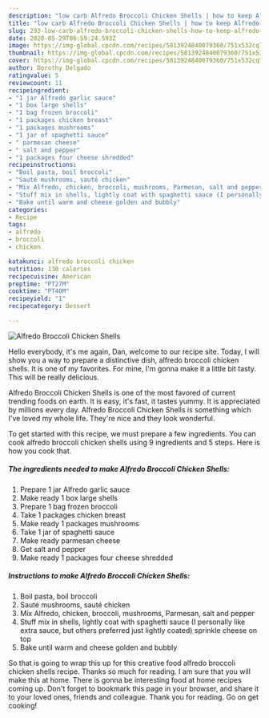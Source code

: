 ```yaml
---
description: "low carb Alfredo Broccoli Chicken Shells | how to keep Alfredo Broccoli Chicken Shells"
title: "low carb Alfredo Broccoli Chicken Shells | how to keep Alfredo Broccoli Chicken Shells"
slug: 293-low-carb-alfredo-broccoli-chicken-shells-how-to-keep-alfredo-broccoli-chicken-shells
date: 2020-05-29T06:59:24.593Z
image: https://img-global.cpcdn.com/recipes/5813924840079360/751x532cq70/alfredo-broccoli-chicken-shells-recipe-main-photo.jpg
thumbnail: https://img-global.cpcdn.com/recipes/5813924840079360/751x532cq70/alfredo-broccoli-chicken-shells-recipe-main-photo.jpg
cover: https://img-global.cpcdn.com/recipes/5813924840079360/751x532cq70/alfredo-broccoli-chicken-shells-recipe-main-photo.jpg
author: Dorothy Delgado
ratingvalue: 5
reviewcount: 11
recipeingredient:
- "1 jar Alfredo garlic sauce"
- "1 box large shells"
- "1 bag frozen broccoli"
- "1 packages chicken breast"
- "1 packages mushrooms"
- "1 jar of spaghetti sauce"
- " parmesan cheese"
- " salt and pepper"
- "1 packages four cheese shredded"
recipeinstructions:
- "Boil pasta, boil broccoli"
- "Sauté mushrooms, sauté chicken"
- "Mix Alfredo, chicken, broccoli, mushrooms, Parmesan, salt and pepper"
- "Stuff mix in shells, lightly coat with spaghetti sauce (I personally like extra sauce, but others preferred just lightly coated) sprinkle cheese on top"
- "Bake until warm and cheese golden and bubbly"
categories:
- Recipe
tags:
- alfredo
- broccoli
- chicken

katakunci: alfredo broccoli chicken 
nutrition: 130 calories
recipecuisine: American
preptime: "PT27M"
cooktime: "PT40M"
recipeyield: "1"
recipecategory: Dessert

---
```



![Alfredo Broccoli Chicken Shells](https://img-global.cpcdn.com/recipes/5813924840079360/751x532cq70/alfredo-broccoli-chicken-shells-recipe-main-photo.jpg)

Hello everybody, it's me again, Dan, welcome to our recipe site. Today, I will show you a way to prepare a distinctive dish, alfredo broccoli chicken shells. It is one of my favorites. For mine, I'm gonna make it a little bit tasty. This will be really delicious.



Alfredo Broccoli Chicken Shells is one of the most favored of current trending foods on earth. It is easy, it's fast, it tastes yummy. It is appreciated by millions every day. Alfredo Broccoli Chicken Shells is something which I've loved my whole life. They're nice and they look wonderful.


To get started with this recipe, we must prepare a few ingredients. You can cook alfredo broccoli chicken shells using 9 ingredients and 5 steps. Here is how you cook that.

<!--inarticleads1-->

##### The ingredients needed to make Alfredo Broccoli Chicken Shells:

1. Prepare 1 jar Alfredo garlic sauce
1. Make ready 1 box large shells
1. Prepare 1 bag frozen broccoli
1. Take 1 packages chicken breast
1. Make ready 1 packages mushrooms
1. Take 1 jar of spaghetti sauce
1. Make ready  parmesan cheese
1. Get  salt and pepper
1. Make ready 1 packages four cheese shredded




<!--inarticleads2-->

##### Instructions to make Alfredo Broccoli Chicken Shells:

1. Boil pasta, boil broccoli
1. Sauté mushrooms, sauté chicken
1. Mix Alfredo, chicken, broccoli, mushrooms, Parmesan, salt and pepper
1. Stuff mix in shells, lightly coat with spaghetti sauce (I personally like extra sauce, but others preferred just lightly coated) sprinkle cheese on top
1. Bake until warm and cheese golden and bubbly




So that is going to wrap this up for this creative food alfredo broccoli chicken shells recipe. Thanks so much for reading. I am sure that you will make this at home. There is gonna be interesting food at home recipes coming up. Don't forget to bookmark this page in your browser, and share it to your loved ones, friends and colleague. Thank you for reading. Go on get cooking!
